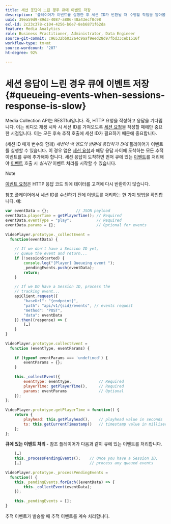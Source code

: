 ```yaml
---
title: 세션 응답이 느린 경우 큐에 이벤트 저장
description: '플레이어가 이벤트를 실행한 후 세션 ID가 반환될 때 수행할 작업을 알아봅니다. '
uuid: 39ea59d9-89d3-4087-a806-48a43ecf0c98
exl-id: 2c23c378-c104-4256-b6e7-8eb6871f62da
feature: Media Analytics
role: Business Practitioner, Administrator, Data Engineer
source-git-commit: c96532bb032a4c9aaf9eed28d97fbd33ceb1516f
workflow-type: tm+mt
source-wordcount: '207'
ht-degree: 92%

---
```


# 세션 응답이 느린 경우 큐에 이벤트 저장{#queueing-events-when-sessions-response-is-slow}

Media Collection API는 RESTful입니다. 즉, HTTP 요청을 작성하고 응답을 기다립니다. 이는 비디오 재생 시작 시 세션 ID를 가져오도록 [세션 요청](/help/media-collection-api/mc-api-ref/mc-api-sessions-req.md)을 작성할 때에만 중요한 시점입니다. 이는 모든 후속 추적 호출에 세션 ID가 필요하기 때문에 중요합니다.

(세션 ID 매개 변수와 함께) _세션이 백 엔드의 반환에 응답하기 전에_ 플레이어가 이벤트를 실행할 수 있습니다. 이 경우 앱은 [세션 요청](/help/media-collection-api/mc-api-ref/mc-api-sessions-req.md)과 해당 응답 사이에 도착하는 모든 추적 이벤트를 큐에 추가해야 합니다. 세션 응답이 도착하면 먼저 큐에 있는 [이벤트](/help/media-collection-api/mc-api-ref/mc-api-events-req.md)를 처리해야 [이벤트](/help/media-collection-api/mc-api-ref/mc-api-events-req.md) 호출 시 _실시간_ 이벤트 처리를 시작할 수 있습니다.

>[!NOTE]
>
>[이벤트 요청](/help/media-collection-api/mc-api-ref/mc-api-events-req.md)은 HTTP 응답 코드 외에 데이터를 고객에 다시 반환하지 않습니다.

참조 플레이어에서 세션 ID를 수신하기 전에 이벤트를 처리하는 한 가지 방법을 확인합니다. 예:

```js
var eventData = {};            // JSON payload 
eventData.playerTime = getPlayerTime(); // Required 
eventData.eventType = "play";           // Required 
eventData.params = {};                  // Optional for events 
 
VideoPlayer.prototype._collectEvent =  
  function(eventData) { 
 
    // If we don't have a Session ID yet,  
    // queue the event and return... 
    if (!sessionStarted) { 
        console.log("[Player] Queueing event "); 
        _pendingEvents.push(eventData); 
        return; 
    } 
 
    // If we DO have a Session ID, process the 
    // tracking event...     
    apiClient.request({ 
        "baseUrl": "{endpoint}", 
        "path": "api/v1/{sid}/events", // events request 
        "method": "POST", 
        "data": eventData 
    }).then((response) => {   
        […] 
    } 
} 
 
VideoPlayer.prototype.collectEvent =  
  function (eventType, eventParams) { 
         
    if (typeof eventParams === 'undefined') {   
        eventParams = {}; 
    } 
 
    this._collectEvent({                   
        eventType: eventType,            // Required 
        playerTime: getPlayerTime(),     // Required 
        params: eventParams              // Optional  
    });                                    
}; 
 
VideoPlayer.prototype.getPlayerTime = function() { 
    return { 
        playhead: this.getPlayhead(),    // playhead value in seconds 
        ts: this.getCurrentTimestamp()   // timestamp value in milliseconds 
    }; 
};
```

**큐에 있는 이벤트 처리 -** 참조 플레이어가 다음과 같이 큐에 있는 이벤트를 처리합니다.

```js
    […] 
    this._processPendingEvents();    // Once you have a Session ID, 
    […]                              // process any queued events 
 
VideoPlayer.prototype._processPendingEvents =  
  function() { 
    this._pendingEvents.forEach((eventData) => { 
        this._collectEvent(eventData); 
    }); 
 
    this._pendingEvents = []; 
}
```

추적 이벤트가 발송할 때 추적 이벤트를 계속 처리합니다.
